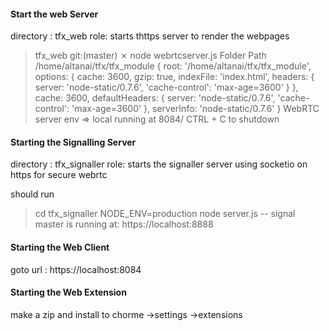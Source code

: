 #### Start the web Server

directory : tfx_web
role: starts thttps server to render the webpages 


> tfx_web git:(master) ✗ node webrtcserver.js 
>Folder Path  /home/altanai/tfx/tfx_module { root: '/home/altanai/tfx/tfx_module',
>  options: 
>   { cache: 3600,
>     gzip: true,
>     indexFile: 'index.html',
>     headers: { server: 'node-static/0.7.6', 'cache-control': 'max-age=3600' } },
>  cache: 3600,
>  defaultHeaders: { server: 'node-static/0.7.6', 'cache-control': 'max-age=3600' },
>  serverInfo: 'node-static/0.7.6' }
> WebRTC server env => local running at
> 8084/
>CTRL + C to shutdown


#### Starting the Signalling Server

directory : tfx_signaller
role: starts the signaller server using socketio on https for secure webrtc 

should run

> cd tfx_signaller
> NODE_ENV=production node server.js
-- signal master is running at: https://localhost:8888


#### Starting the Web Client

goto url : https://localhost:8084

#### Starting the Web Extension

make a zip and install to chorme ->settings ->extensions
